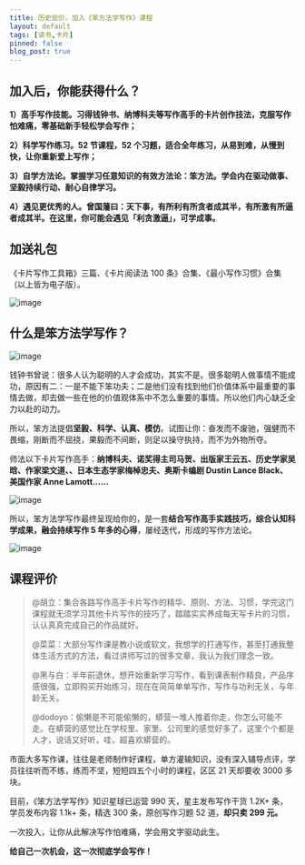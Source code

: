 ```yaml
---
title: 历史低价，加入《笨方法学写作》课程
layout: default
tags: [读书,卡片]
pinned: false
blog_post: true
---
```


## 加入后，你能获得什么？

**1）高手写作技能。习得钱钟书、纳博科夫等写作高手的卡片创作技法，克服写作怕难痛，零基础新手轻松学会写作；**

**2）科学写作练习。52 节课程，52 个习题，适合全年练习，从易到难，从慢到快，让你重新爱上写作；**

**3）自学方法论。掌握学习任意知识的有效方法论：笨方法。学会内在驱动做事、坚毅持续行动、耐心自律学习。**

**4）遇见更优秀的人。曾国藩曰：天下事，有所利有所贪者成其半，有所激有所逼者成其半。在这里，你可能会遇见「利贪激逼」，可学成事。**

## 加送礼包

《卡片写作工具箱》三篇、《卡片阅读法 100 条》合集、《最小写作习惯》合集（以上皆为电子版）。

![image](https://upload-images.jianshu.io/upload_images/32598-9184340191bd7c89?imageMogr2/auto-orient/strip%7CimageView2/2/w/1240)

## 什么是笨方法学写作？

![image](https://upload-images.jianshu.io/upload_images/32598-fc242a1866ac9637?imageMogr2/auto-orient/strip%7CimageView2/2/w/1240)

钱钟书曾说：很多人认为聪明的人才会成功，其实不是。很多聪明人做事情不能成功，原因有二：一是不能下笨功夫；二是他们没有找到他们价值体系中最重要的事情去做，却去做一些在他的价值观体系中不怎么重要的事情。所以他们内心缺乏全力以赴的动力。

所以，笨方法提倡**坚毅、科学、认真、模仿**。试图让你：奋发而不废驰，强健而不畏缩，刚断而不屈挠，果毅而不间断，则足以操守执持，而不为外物所夺。

师法以下卡片写作高手：**纳博科夫、诺奖得主司马贺、出版家王云五、历史学家吴晗、作家梁文道、、日本生态学家梅棹忠夫、奥斯卡编剧 Dustin Lance Black、美国作家 Anne Lamott……**

![image](https://upload-images.jianshu.io/upload_images/32598-0baf913432daeeb9?imageMogr2/auto-orient/strip%7CimageView2/2/w/1240)

所以，笨方法学写作最终呈现给你的，是一套**结合写作高手实践技巧，综合认知科学成果，融会持续写作 5 年多的心得**，屡经迭代，形成的写作方法论。

![image](https://upload-images.jianshu.io/upload_images/32598-09bf63f7933d535f?imageMogr2/auto-orient/strip%7CimageView2/2/w/1240)

## 课程评价

> @胡立：集合各路写作高手卡片写作的精华、原则、方法、习惯，学完这门课程就无须学习其他卡片写作的技巧了，踏踏实实养成每天写卡片的习惯，认认真真完成自己的作品就好。
> 
> @菜菜：大部分写作课是教小说或软文，我想学的打通写作，甚至打通我整体生活方式的方法，看过讲师写过的很多文章，我认为我们理念一致。
> 
> @黑与白：半年前退休，想开始重新学习写作，看到课表制作精良，产品序感很强，立即购买开始练习，现在在简简单单写作，写作与功利无关，与年龄无关。
> 
> @dodoyo：偷懒是不可能偷懒的，蟒营一堆人推着你走，你怎么可能不走。在蟒营的感觉比在学校里、家里、公司里的感觉好多了，这里个个都是人才，说话又好听，哇，超喜欢蟒营的。

市面大多写作课，往往是老师制作好课程，单方灌输知识，没有深入辅导点评，学员往往听而不练，练而不坚，短短四五个小时的课程，区区 21 天却要收 3000 多块。

目前，《笨方法学写作》知识星球已运营 990 天，星主发布写作干货 1.2K+ 条，学员发布内容 1.1k+ 条，精选 300 条，原创写作习题 52 道，**却只卖 299 元。**



一次投入，让你从此解决写作怕难痛，学会用文字驱动此生。

**给自己一次机会，这一次彻底学会写作！**










